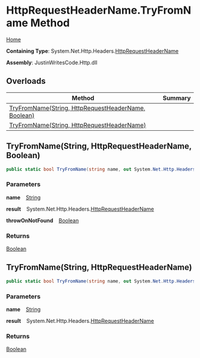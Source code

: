 # HttpRequestHeaderName\.TryFromName Method

[Home](../../../../README.md)

**Containing Type**: System\.Net\.Http\.Headers\.[HttpRequestHeaderName](../README.md)

**Assembly**: JustinWritesCode\.Http\.dll

## Overloads

| Method | Summary |
| ------ | ------- |
| [TryFromName(String, HttpRequestHeaderName, Boolean)](#1647213295) | |
| [TryFromName(String, HttpRequestHeaderName)](#777760528) | |

<a id="1647213295"></a>

## TryFromName\(String, HttpRequestHeaderName, Boolean\) 

```csharp
public static bool TryFromName(string name, out System.Net.Http.Headers.HttpRequestHeaderName result, bool throwOnNotFound)
```

### Parameters

**name** &ensp; [String](https://docs.microsoft.com/en-us/dotnet/api/system.string)

**result** &ensp; System\.Net\.Http\.Headers\.[HttpRequestHeaderName](../README.md)

**throwOnNotFound** &ensp; [Boolean](https://docs.microsoft.com/en-us/dotnet/api/system.boolean)

### Returns

[Boolean](https://docs.microsoft.com/en-us/dotnet/api/system.boolean)

<a id="777760528"></a>

## TryFromName\(String, HttpRequestHeaderName\) 

```csharp
public static bool TryFromName(string name, out System.Net.Http.Headers.HttpRequestHeaderName result)
```

### Parameters

**name** &ensp; [String](https://docs.microsoft.com/en-us/dotnet/api/system.string)

**result** &ensp; System\.Net\.Http\.Headers\.[HttpRequestHeaderName](../README.md)

### Returns

[Boolean](https://docs.microsoft.com/en-us/dotnet/api/system.boolean)

